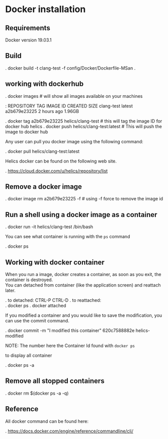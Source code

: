 Docker installation
===================

Requirements
------------
Docker version 19.03.1

Build
-----

  . docker build -t clang-test -f config/Docker/Dockerfile-MSan .


working with dockerhub
----------------------

  . docker images  # will show all images available on your machines

:
    REPOSITORY                              TAG                 IMAGE ID            CREATED             SIZE
    clang-test                              latest              a2b679e23225        2 hours ago         1.96GB

  . docker tag a2b679e23225  helics/clang-test   # this will tag the image ID for docker hub helics
  . docker push helics/clang-test:latest         # This will push the image to docker hub


Any user can pull you docker image using the following command:

  . docker pull helics/clang-test:latest


Helics docker can be found on the following web site.

  . https://cloud.docker.com/u/helics/repository/list

Remove a docker image
---------------------

  . docker image rm a2b679e23225 -f   # using -f force to remove the image id

Run a shell using a docker image as a container
-----------------------------------------------

  . docker run -it helics/clang-test /bin/bash

You can see what container is running with the `ps` command

  . docker ps


Working with docker container
-----------------------------

When you run a image, docker creates a container, as soon as you exit, the container is destroyed.   
You can detached from container (like the application screen) and reattach later.  

. to detached:    CTRL-P CTRL-D
. to reattached:   
  . docker ps
  . docker attached  <Container ID>


If you modified a container and you would like to save the modification, you can use the commit command.

  . docker commit -m "I modified this container"  620c7588882e helics-modified

NOTE:   The number here the Container Id found with `docker ps`

to display all container

  . docker ps -a

Remove all stopped containers
-----------------------------

. docker rm $(docker ps -a -q)


Reference
---------

All docker command can be found here:

  . https://docs.docker.com/engine/reference/commandline/cli/



